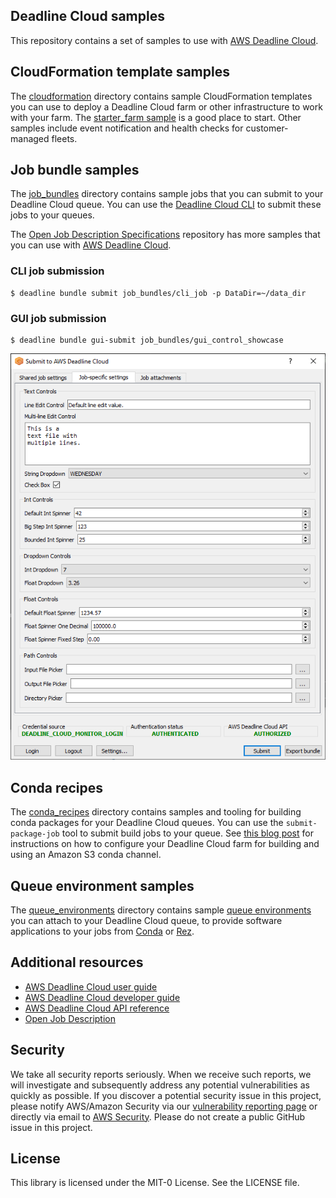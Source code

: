 ## Deadline Cloud samples

This repository contains a set of samples to use with [AWS Deadline Cloud](https://aws.amazon.com/deadline-cloud/).

## CloudFormation template samples

The [cloudformation](cloudformation) directory contains sample CloudFormation templates you can use to
deploy a Deadline Cloud farm or other infrastructure to work with your farm. The [starter_farm sample](cloudformation/farm_templates/starter_farm/)
is a good place to start. Other samples include event notification and health checks for customer-managed fleets.

## Job bundle samples

The [job_bundles](job_bundles) directory contains sample jobs that you can submit to your Deadline Cloud queue. You can use the
[Deadline Cloud CLI](https://github.com/aws-deadline/deadline-cloud) to submit these jobs to your queues.

The [Open Job Description Specifications](https://github.com/OpenJobDescription/openjd-specifications) repository
has more samples that you can use with [AWS Deadline Cloud](https://aws.amazon.com/deadline-cloud/).

### CLI job submission

```
$ deadline bundle submit job_bundles/cli_job -p DataDir=~/data_dir
```

### GUI job submission
```
$ deadline bundle gui-submit job_bundles/gui_control_showcase
```

![deadline bundle gui-submit showcase](.images/deadline-bundle-gui-submit-showcase.png)

## Conda recipes

The [conda_recipes](conda_recipes) directory contains samples and tooling for building conda packages for your
Deadline Cloud queues. You can use the `submit-package-job` tool to submit
build jobs to your queue. See [this blog post](https://aws.amazon.com/blogs/media/create-a-conda-package-and-channel-for-aws-deadline-cloud/)
for instructions on how to configure your Deadline Cloud farm for building and
using an Amazon S3 conda channel.

## Queue environment samples

The [queue_environments](queue_environments) directory contains
sample [queue environments](https://docs.aws.amazon.com/deadline-cloud/latest/userguide/create-queue-environment.html)
you can attach to your Deadline Cloud queue, to provide software applications to your jobs from
[Conda](https://docs.conda.io/projects/conda/) or [Rez](https://rez.readthedocs.io/).

## Additional resources

* [AWS Deadline Cloud user guide](https://docs.aws.amazon.com/deadline-cloud/latest/userguide/index.html)
* [AWS Deadline Cloud developer guide](https://docs.aws.amazon.com/deadline-cloud/latest/developerguide/index.html)
* [AWS Deadline Cloud API reference](https://docs.aws.amazon.com/deadline-cloud/latest/APIReference/index.html)
* [Open Job Description](https://github.com/OpenJobDescription/openjd-specifications/wiki)

## Security

We take all security reports seriously. When we receive such reports, we will
investigate and subsequently address any potential vulnerabilities as quickly
as possible. If you discover a potential security issue in this project, please
notify AWS/Amazon Security via our [vulnerability reporting page](http://aws.amazon.com/security/vulnerability-reporting/)
or directly via email to [AWS Security](aws-security@amazon.com). Please do not
create a public GitHub issue in this project.

## License

This library is licensed under the MIT-0 License. See the LICENSE file.
